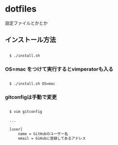 dotfiles
========

設定ファイルとかとか

## インストール方法

```sh

  $ ./install.sh

```

### OS=mac をつけて実行するとvimperatorも入る

```sh

  $ ./install.sh OS=mac

```

### gitconfigは手動で変更

```sh

  $ vim gitconfig

  ...

  [user]
      name = GitHubのユーザー名
      email = GiHubに登録してあるアドレス

```
